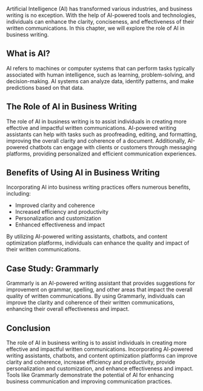 
Artificial Intelligence (AI) has transformed various industries, and business writing is no exception. With the help of AI-powered tools and technologies, individuals can enhance the clarity, conciseness, and effectiveness of their written communications. In this chapter, we will explore the role of AI in business writing.

What is AI?
-----------

AI refers to machines or computer systems that can perform tasks typically associated with human intelligence, such as learning, problem-solving, and decision-making. AI systems can analyze data, identify patterns, and make predictions based on that data.

The Role of AI in Business Writing
----------------------------------

The role of AI in business writing is to assist individuals in creating more effective and impactful written communications. AI-powered writing assistants can help with tasks such as proofreading, editing, and formatting, improving the overall clarity and coherence of a document. Additionally, AI-powered chatbots can engage with clients or customers through messaging platforms, providing personalized and efficient communication experiences.

Benefits of Using AI in Business Writing
----------------------------------------

Incorporating AI into business writing practices offers numerous benefits, including:

* Improved clarity and coherence
* Increased efficiency and productivity
* Personalization and customization
* Enhanced effectiveness and impact

By utilizing AI-powered writing assistants, chatbots, and content optimization platforms, individuals can enhance the quality and impact of their written communications.

Case Study: Grammarly
---------------------

Grammarly is an AI-powered writing assistant that provides suggestions for improvement on grammar, spelling, and other areas that impact the overall quality of written communications. By using Grammarly, individuals can improve the clarity and coherence of their written communications, enhancing their overall effectiveness and impact.

Conclusion
----------

The role of AI in business writing is to assist individuals in creating more effective and impactful written communications. Incorporating AI-powered writing assistants, chatbots, and content optimization platforms can improve clarity and coherence, increase efficiency and productivity, provide personalization and customization, and enhance effectiveness and impact. Tools like Grammarly demonstrate the potential of AI for enhancing business communication and improving communication practices.
